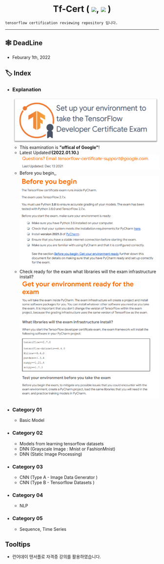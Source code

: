 <div align="center"><h1>Tf-Cert ( <img src="https://img.shields.io/badge/Python-3776AB?style=flat&logo=Python&logoColor=white"/>, <img src="https://img.shields.io/badge/Tensorflow-FF6F00?style=flat&logo=Tensorflow&logoColor=white"/> )</h1></div>

    tensorflow certification reviewing repository 입니다.

---

## **🕸 DeadLine**
- Feburary 1th, 2022

## **🏷️ Index**
- ### Explanation
    ![exam_logo](https://github.com/JH9892/tf_cert/blob/main/src/readme_img01.png)
    - This examination is **"offical of Google"**!
    - Latest Updated!**(2022.01.10.)**  
    ![latest updated](https://github.com/JH9892/tf_cert/blob/main/src/tf_cert_1.png)
    - Before you begin,,  
    ![before you begin](https://github.com/JH9892/tf_cert/blob/main/src/tf_cert_2.png)
    - Check ready for the exam what libraries will the exam infrastructure install?  
    ![what lib](https://github.com/JH9892/tf_cert/blob/main/src/tf_cert_3.png)
- ### Category 01
    - Basic Model
- ### Category 02
    - Models from learning tensorflow datasets
    - DNN (Grayscale Image : Mnist or FashionMnist)
    - DNN (Static Image Processing)  
- ### Category 03
    - CNN (Type A - Image Data Generator )
    - CNN (Type B - Tensorflow Datasets )
- ### Category 04
    - NLP
- ### Category 05
    - Sequence, Time Series
## **Tooltips**
- 런어데이 텐서플로 자격증 강의를 활용하였습니다.
